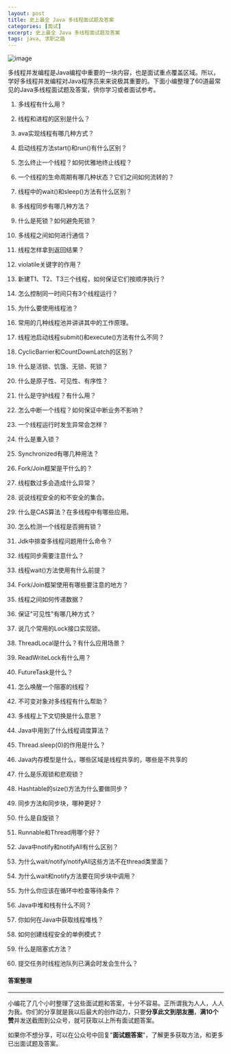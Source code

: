 ```yaml
---
layout: post
title: 史上最全 Java 多线程面试题及答案
categories: [面试]
excerpt: 史上最全 Java 多线程面试题及答案
tags: java, 求职之路
---
```

![image](https://udemy-images.udemy.com/course/480x270/358540_d06b_6.jpg)

多线程并发编程是Java编程中重要的一块内容，也是面试重点覆盖区域。所以，学好多线程并发编程对Java程序员来来说极其重要的。下面小编整理了60道最常见的Java多线程面试题及答案，供你学习或者面试参考。

1. 多线程有什么用？

1. 线程和进程的区别是什么？

1. ava实现线程有哪几种方式？

1. 启动线程方法start()和run()有什么区别？

1. 怎么终止一个线程？如何优雅地终止线程？

1. 一个线程的生命周期有哪几种状态？它们之间如何流转的？

1. 线程中的wait()和sleep()方法有什么区别？

1. 多线程同步有哪几种方法？

1. 什么是死锁？如何避免死锁？

1. 多线程之间如何进行通信？

1. 线程怎样拿到返回结果？

1. violatile关键字的作用？

1. 新建T1、T2、T3三个线程，如何保证它们按顺序执行？

1. 怎么控制同一时间只有3个线程运行？

1. 为什么要使用线程池？

1. 常用的几种线程池并讲讲其中的工作原理。

1. 线程池启动线程submit()和execute()方法有什么不同？

1. CyclicBarrier和CountDownLatch的区别？

1. 什么是活锁、饥饿、无锁、死锁？

1. 什么是原子性、可见性、有序性？

1. 什么是守护线程？有什么用？

1. 怎么中断一个线程？如何保证中断业务不影响？

1. 一个线程运行时发生异常会怎样？

1. 什么是重入锁？

1. Synchronized有哪几种用法？

1. Fork/Join框架是干什么的？

1. 线程数过多会造成什么异常？

1. 说说线程安全的和不安全的集合。

1. 什么是CAS算法？在多线程中有哪些应用。

1. 怎么检测一个线程是否拥有锁？

1. Jdk中排查多线程问题用什么命令？

1. 线程同步需要注意什么？

1. 线程wait()方法使用有什么前提？

1. Fork/Join框架使用有哪些要注意的地方？

1. 线程之间如何传递数据？

1. 保证"可见性"有哪几种方式？

1. 说几个常用的Lock接口实现锁。

1. ThreadLocal是什么？有什么应用场景？

1. ReadWriteLock有什么用？

1. FutureTask是什么？

1. 怎么唤醒一个阻塞的线程？

1. 不可变对象对多线程有什么帮助？

1. 多线程上下文切换是什么意思？

1. Java中用到了什么线程调度算法？

1. Thread.sleep(0)的作用是什么？

1. Java内存模型是什么，哪些区域是线程共享的，哪些是不共享的

1. 什么是乐观锁和悲观锁？

1. Hashtable的size()方法为什么要做同步？

1. 同步方法和同步块，哪种更好？

1. 什么是自旋锁？

1. Runnable和Thread用哪个好？

1. Java中notify和notifyAll有什么区别？

1. 为什么wait/notify/notifyAll这些方法不在thread类里面？

1. 为什么wait和notify方法要在同步块中调用？

1. 为什么你应该在循环中检查等待条件？

1. Java中堆和栈有什么不同？

1. 你如何在Java中获取线程堆栈？

1. 如何创建线程安全的单例模式？

1. 什么是阻塞式方法？

1. 提交任务时线程池队列已满会时发会生什么？

#### 答案整理
---

小编花了几个小时整理了这些面试题和答案，十分不容易。正所谓我为人人，人人为我。你们的分享就是我以后最大的创作动力，只要**分享此文到朋友圈**，**满10个赞**并发送截图到公众号，就可获取以上所有面试题答案。

如果你不想分享，可以在公众号中回复"**面试题答案**"，了解更多获取方法，和更多已出面试题及答案。



